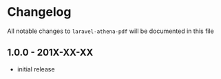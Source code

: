 # Changelog

All notable changes to `laravel-athena-pdf` will be documented in this file

## 1.0.0 - 201X-XX-XX

- initial release
